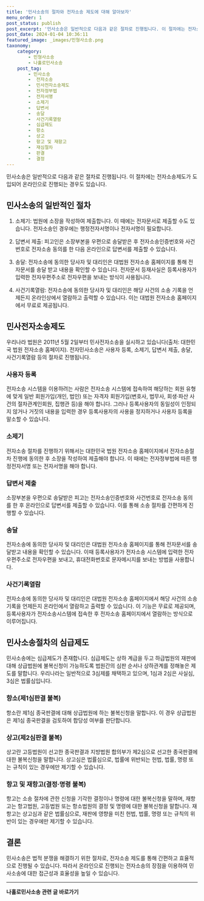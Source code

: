 ```yaml
---
title: '민사소송의 절차와 전자소송 제도에 대해 알아보자'
menu_order: 1
post_status: publish
post_excerpt: '민사소송은 일반적으로 다음과 같은 절차로 진행됩니다. 이 절차에는 전자소송제도가 도입되어 온라인으로 진행되는 경우도 있습니다.'
post_date: 2024-01-04 10:36:11
featured_image: _images/민형사소송.png
taxonomy:
    category:
        - 민형사소송
        - 나홀로민사소송
    post_tag:
        - 민사소송
        -  전자소송
        -  민사전자소송제도
        -  전자정부법
        -  전자서명
        -  소제기
        -  답변서
        -  송달
        -  사건기록열람
        -  심급제도
        -  항소
        -  상고
        -  항고 및 재항고
        -  재심절차
        -  판결
        -  결정
---
```




민사소송은 일반적으로 다음과 같은 절차로 진행됩니다. 이 절차에는 전자소송제도가 도입되어 온라인으로 진행되는 경우도 있습니다.

## 민사소송의 일반적인 절차

1. 소제기: 법원에 소장을 작성하여 제출합니다. 이 때에는 전자문서로 제출할 수도 있습니다. 전자소송인 경우에는 행정전자서명이나 전자서명이 필요합니다.

2. 답변서 제출: 피고인은 소장부본을 우편으로 송달받은 후 전자소송인증번호와 사건번호로 전자소송 동의를 한 다음 온라인으로 답변서를 제출할 수 있습니다.

3. 송달: 전자소송에 동의한 당사자 및 대리인은 대법원 전자소송 홈페이지를 통해 전자문서를 송달 받고 내용을 확인할 수 있습니다. 전자문서 등재사실은 등록사용자가 입력한 전자우편주소로 전자우편을 보내는 방식이 사용됩니다.

4. 사건기록열람: 전자소송에 동의한 당사자 및 대리인은 해당 사건의 소송 기록을 언제든지 온라인상에서 열람하고 출력할 수 있습니다. 이는 대법원 전자소송 홈페이지에서 무료로 제공됩니다.

## 민사전자소송제도

우리나라 법원은 2011년 5월 2일부터 민사전자소송을 실시하고 있습니다(출처: 대한민국 법원 전자소송 홈페이지). 전자민사소송은 사용자 등록, 소제기, 답변서 제출, 송달, 사건기록열람 등의 절차로 진행됩니다.

### 사용자 등록

전자소송 시스템을 이용하려는 사람은 전자소송 시스템에 접속하여 해당하는 회원 유형에 맞게 일반 회원가입(개인, 법인) 또는 자격자 회원가입(변호사, 법무사, 회생·파산 사건의 절차관계인회원, 집행관 등)을 해야 합니다. 그러나 등록사용자의 동일성이 인정되지 않거나 거짓의 내용을 입력한 경우 등록사용자의 사용을 정지하거나 사용자 등록을 말소할 수 있습니다.

### 소제기

전자소송 절차를 진행하기 위해서는 대한민국 법원 전자소송 홈페이지에서 전자소송절차 진행에 동의한 후 소장을 작성하여 제출해야 합니다. 이 때에는 전자정부법에 따른 행정전자서명 또는 전자서명을 해야 합니다.

### 답변서 제출

소장부본을 우편으로 송달받은 피고는 전자소송인증번호와 사건번호로 전자소송 동의를 한 후 온라인으로 답변서를 제출할 수 있습니다. 이를 통해 소송 절차를 간편하게 진행할 수 있습니다.

### 송달

전자소송에 동의한 당사자 및 대리인은 대법원 전자소송 홈페이지를 통해 전자문서를 송달받고 내용을 확인할 수 있습니다. 이때 등록사용자가 전자소송 시스템에 입력한 전자우편주소로 전자우편을 보내고, 휴대전화번호로 문자메시지를 보내는 방법을 사용합니다.

### 사건기록열람

전자소송에 동의한 당사자 및 대리인은 대법원 전자소송 홈페이지에서 해당 사건의 소송기록을 언제든지 온라인에서 열람하고 출력할 수 있습니다. 이 기능은 무료로 제공되며, 등록사용자가 전자소송시스템에 접속한 후 전자소송 홈페이지에서 열람하는 방식으로 이루어집니다.

## 민사소송절차의 심급제도

민사소송에는 심급제도가 존재합니다. 심급제도는 상하 계급을 두고 하급법원의 재판에 대해 상급법원에 불복신청이 가능하도록 법원간의 심판 순서나 상하관계를 정해놓은 제도를 말합니다. 우리나라는 일반적으로 3심제를 채택하고 있으며, 1심과 2심은 사실심, 3심은 법률심입니다.

### 항소(제1심판결 불복)

항소란 제1심 종국판결에 대해 상급법원에 하는 불복신청을 말합니다. 이 경우 상급법원은 제1심 종국판결을 검토하여 합당성 여부를 판단합니다.

### 상고(제2심판결 불복)

상고란 고등법원이 선고한 종국판결과 지방법원 합의부가 제2심으로 선고한 종국판결에 대한 불복신청을 말합니다. 상고심은 법률심으로, 법률에 위반되는 헌법, 법률, 명령 또는 규칙이 있는 경우에만 제기할 수 있습니다.

### 항고 및 재항고(결정·명령 불복)

항고는 소송 절차에 관한 신청을 기각한 결정이나 명령에 대한 불복신청을 말하며, 재항고는 항고법원, 고등법원 또는 항소법원의 결정 및 명령에 대한 불복신청을 말합니다. 재항고는 상고심과 같은 법률심으로, 재판에 영향을 미친 헌법, 법률, 명령 또는 규칙의 위반이 있는 경우에만 제기할 수 있습니다.

## 결론

민사소송은 법적 분쟁을 해결하기 위한 절차로, 전자소송 제도를 통해 간편하고 효율적으로 진행될 수 있습니다. 따라서 온라인으로 진행되는 전자소송의 장점을 이용하여 민사소송에 대한 접근성과 효율성을 높일 수 있습니다.

<!-- wp:separator -->
<hr class="wp-block-separator has-alpha-channel-opacity"/>
<!-- /wp:separator -->

<!-- wp:group {"backgroundColor":"base","layout":{"type":"constrained"}} -->
<div class="wp-block-group has-base-background-color has-background"><!-- wp:paragraph {"align":"center","fontSize":"medium"} -->
<p class="has-text-align-center has-large-font-size"><strong>나홀로민사소송 관련 글 바로가기</strong></p>
<!-- /wp:paragraph -->


<!-- wp:latest-posts
{"categories":[{"id":14767,"count":19,"description":"","link":"https://uknowlaw.com/category/%eb%82%98%ed%99%80%eb%a1%9c%eb%af%bc%ec%82%ac%ec%86%8c%ec%86%a1/","name":"나홀로민사소송","slug":"나홀로민사소송","taxonomy":"category","parent":0,"meta":[],"_links":{"self":[{"href":"https://uknowlaw.com/wp-json/wp/v2/categories/14767"}],"collection":[{"href":"https://uknowlaw.com/wp-json/wp/v2/categories"}],"about":[{"href":"https://uknowlaw.com/wp-json/wp/v2/taxonomies/category"}],"wp:post_type":[{"href":"https://uknowlaw.com/wp-json/wp/v2/posts?categories=14767"}],"curies":[{"name":"wp","href":"https://api.w.org/{rel}","templated":true}]}}],"postsToShow":100,"excerptLength":28,"postLayout":"grid","columns":2,"featuredImageAlign":"left","featuredImageSizeSlug":"large","fontSize":"small"} /--></div>
<!-- /wp:group -->